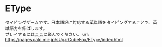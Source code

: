 ﻿# EType

タイピングゲームです。日本語訳に対応する英単語をタイピングすることで、英単語力を伸ばします。  
プレイするには[ここ](https://pages.calc.mie.jp/sUgarCubeBox/EType/index.html)に飛んでください。 
url: https://pages.calc.mie.jp/sUgarCubeBox/EType/index.html
